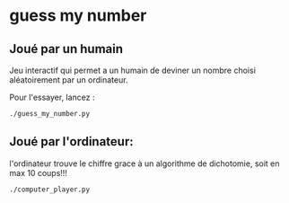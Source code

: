 # guess my number

## Joué par un humain

Jeu interactif qui permet a un humain de deviner un nombre choisi aléatoirement par un ordinateur.

Pour l'essayer, lancez :

```bash
./guess_my_number.py
```

## Joué par l'ordinateur:

l'ordinateur trouve le chiffre grace à un algorithme de dichotomie, soit en max 10 coups!!!

```bash
./computer_player.py
```
